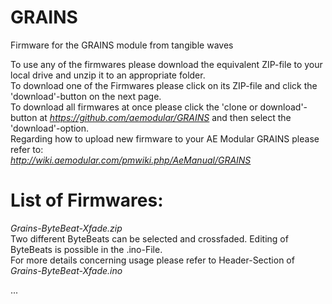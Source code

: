 # GRAINS
Firmware for the GRAINS module from tangible waves

To use any of the firmwares please download the equivalent ZIP-file to your local drive and unzip it to an appropriate folder.  
To download one of the Firmwares please click on its ZIP-file and click the 'download'-button on the next page.   
To download all firmwares at once please click the 'clone or download'-button at *https://github.com/aemodular/GRAINS* and then select the 'download'-option.  
Regarding how to upload new firmware to your AE Modular GRAINS please refer to:    
*http://wiki.aemodular.com/pmwiki.php/AeManual/GRAINS*

List of Firmwares:
==================
*Grains-ByteBeat-Xfade.zip*                                                                 
Two different ByteBeats can be selected and crossfaded. Editing of ByteBeats is possible in the .ino-File.   
For more details concerning usage please refer to Header-Section of *Grains-ByteBeat-Xfade.ino*

...
